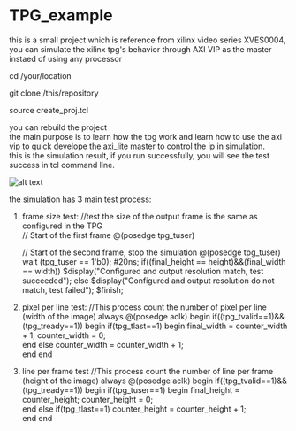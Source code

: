 # TPG_example
this is a small project which is reference from xilinx video series XVES0004, you can simulate the xilinx tpg's behavior through AXI VIP as the master instaed of using any processor


cd /your/location

git clone /this/repository

source create_proj.tcl

you can rebuild the project  
the main purpose is to learn how the tpg work and learn how to use the axi vip to quick develope the axi_lite master to control the ip in simulation.  
this is the simulation result, if you run successfully, you will see the test success in tcl command line.

![alt text](https://github.com/joshuahwfwEE/TPG_example/blob/main/tpg_sim.png?raw=true)  

the simulation has 3 main test process:  
1. frame size test:
   //test the size of the output frame is the same as configured in the TPG  
   // Start of the first frame
    @(posedge tpg_tuser)
    
   // Start of the second frame, stop the simulation
    @(posedge tpg_tuser)
    wait (tpg_tuser == 1'b0);
    #20ns;
    if((final_height == height)&&(final_width == width))
        $display("Configured and output resolution match, test succeeded");
    else
        $display("Configured and output resolution do not match, test failed");
    $finish;
   
2. pixel per line test:
//This process count the number of pixel per line (width of the image)
always @(posedge aclk)
begin
    if((tpg_tvalid==1)&&(tpg_tready==1)) begin
        if(tpg_tlast==1) begin
            final_width = counter_width + 1;
            counter_width = 0;         
        end
        else
            counter_width = counter_width + 1;           
    end
end

3. line per frame test
   //This process count the number of line per frame (height of the image)
   always @(posedge aclk)
begin
    if((tpg_tvalid==1)&&(tpg_tready==1)) begin
        if(tpg_tuser==1) begin
            final_height =  counter_height;
            counter_height = 0;       
        end
        else if(tpg_tlast==1)
            counter_height = counter_height + 1;         
    end
end
